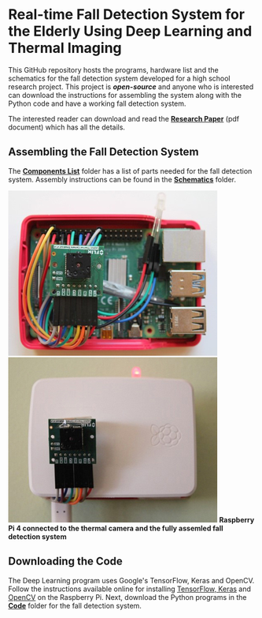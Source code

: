 # Real-time Fall Detection System for the Elderly Using Deep Learning and Thermal Imaging

This GitHub repository hosts the programs, hardware list and the schematics for the fall detection system developed for a high school research project. This project is _**open-source**_ and anyone who is interested can download the instructions for assembling the system along with the Python code and have a working fall detection system. 

The interested reader can download and read the [**Research Paper**](https://github.com/vsv04/Fall-Detection-System/blob/master/RESEARCH%20PAPER/Research%20Paper.pdf) (pdf document) which has all the details.


## Assembling the Fall Detection System
The [**Components List**](https://github.com/vsv04/Fall-Detection-System/tree/master/COMPONENTS%20LIST) folder has a list of parts needed for the fall detection system. Assembly instructions can be found in the [**Schematics**](https://github.com/vsv04/Fall-Detection-System/tree/master/SCHEMATICS) folder.

![](https://github.com/vsv04/Fall-Detection-System/blob/master/SCHEMATICS/Images/Fall_detection_system_V2.jpg)
![](https://github.com/vsv04/Fall-Detection-System/blob/master/SCHEMATICS/Images/Fall_detection_system_V3.jpg)
**Raspberry Pi 4 connected to the thermal camera and the fully assemled fall detection system**

## Downloading the Code
The Deep Learning program uses Google's TensorFlow, Keras and OpenCV. Follow the instructions available online for installing [TensorFlow, Keras](https://medium.com/@abhizcc/installing-latest-tensor-flow-and-keras-on-raspberry-pi-aac7dbf95f2) and [OpenCV](https://hackaday.io/project/7008-fly-wars-a-hackers-solution-to-world-hunger/log/23068-installing-opencv-on-a-raspberry-pi-the-easy-way) on the Raspberry Pi. Next, download the Python programs in the [**Code**](https://github.com/vsv04/Fall-Detection-System/tree/master/CODE) folder for the fall detection system. 

